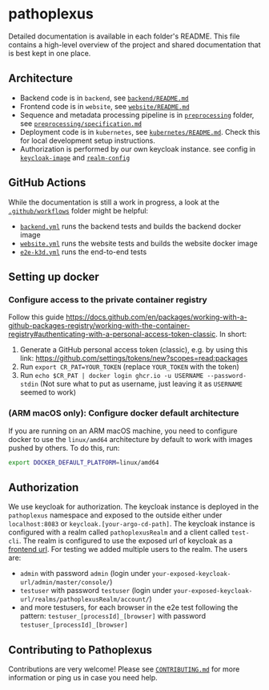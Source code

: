 # pathoplexus

Detailed documentation is available in each folder's README. This file contains a high-level overview of the project and shared documentation that is best kept in one place.

## Architecture

- Backend code is in `backend`, see [`backend/README.md`](/backend/README.md)
- Frontend code is in `website`, see [`website/README.md`](/website/README.md)
- Sequence and metadata processing pipeline is in [`preprocessing`](/preprocessing) folder, see [`preprocessing/specification.md`](/preprocessing/specification.md) 
- Deployment code is in `kubernetes`, see [`kubernetes/README.md`](/kubernetes/README.md).
  Check this for local development setup instructions.
- Authorization is performed by our own keycloak instance. see config in [`keycloak-image`](kubernetes/preview/templates/keycloak-deployment.yaml) and [`realm-config`](kubernetes/preview/templates/keycloak-config-map.yaml)

## GitHub Actions

While the documentation is still a work in progress, a look at the [`.github/workflows`](/.github/workflows) folder might be helpful:

- [`backend.yml`](/.github/workflows/backend.yml) runs the backend tests and builds the backend docker image
- [`website.yml`](/.github/workflows/website.yml) runs the website tests and builds the website docker image
- [`e2e-k3d.yml`](/.github/workflows/e2e-k3d.yml) runs the end-to-end tests

## Setting up docker

### Configure access to the private container registry

Follow this guide <https://docs.github.com/en/packages/working-with-a-github-packages-registry/working-with-the-container-registry#authenticating-with-a-personal-access-token-classic>. In short:

1. Generate a GitHub personal access token (classic), e.g. by using this link: <https://github.com/settings/tokens/new?scopes=read:packages>
1. Run `export CR_PAT=YOUR_TOKEN` (replace `YOUR_TOKEN` with the token)
1. Run `echo $CR_PAT | docker login ghcr.io -u USERNAME --password-stdin` (Not sure what to put as username, just leaving it as `USERNAME` seemed to work)

### (ARM macOS only): Configure docker default architecture

If you are running on an ARM macOS machine, you need to configure docker to use the `linux/amd64` architecture by default to work with images pushed by others. To do this, run:

```bash
export DOCKER_DEFAULT_PLATFORM=linux/amd64
```

## Authorization
We use keycloak for authorization. The keycloak instance is deployed in the `pathoplexus` namespace and exposed to the outside either under `localhost:8083` or `keycloak.[your-argo-cd-path]`. The keycloak instance is configured with a realm called `pathoplexusRealm` and a client called `test-cli`. The realm is configured to use the exposed url of keycloak as a [frontend url](https://www.keycloak.org/server/hostname).
For testing we added multiple users to the realm. The users are:
- `admin` with password `admin` (login under `your-exposed-keycloak-url/admin/master/console/`)
- `testuser` with password `testuser` (login under `your-exposed-keycloak-url/realms/pathoplexusRealm/account/`)
- and more testusers, for each browser in the e2e test following the pattern: `testuser_[processId]_[browser]` with password `testuser_[processId]_[browser]` 

## Contributing to Pathoplexus

Contributions are very welcome!
Please see [`CONTRIBUTING.md`](https://github.com/pathoplexus/pathoplexus/blob/main/CONTRIBUTING.md)
for more information or ping us in case you need help.
